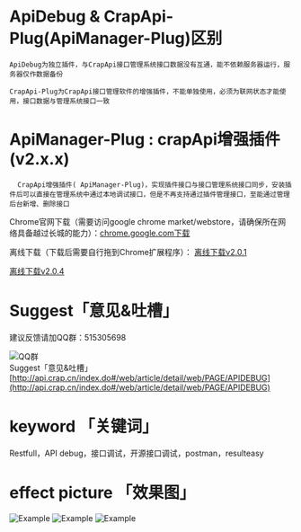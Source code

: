 # ApiDebug & CrapApi-Plug(ApiManager-Plug)区别
```
ApiDebug为独立插件，与CrapApi接口管理系统接口数据没有互通，能不依赖服务器运行，服务器仅作数据备份

CrapApi-Plug为CrapApi接口管理软件的增强插件，不能单独使用，必须为联网状态才能使用，接口数据与管理系统接口一致
```
# ApiManager-Plug : crapApi增强插件(v2.x.x)
```
  CrapApi增强插件( ApiManager-Plug)，实现插件接口与接口管理系统接口同步，安装插件后可以直接在管理系统中通过本地调试接口，但是不再支持通过插件管理接口，至能通过管理后台新增、删除接口
 ```

Chrome官网下载（需要访问google chrome market/webstore，请确保所在网络具备越过长城的能力）：[chrome.google.com下载](https://chrome.google.com/webstore/detail/crapapi-%E6%8E%A5%E5%8F%A3%E8%B0%83%E8%AF%95%E5%B7%A5%E5%85%B7/dbdonnbbnhgojidhcogkapdldcheclnn)

离线下载（下载后需要自行拖到Chrome扩展程序）：
[离线下载v2.0.1](https://gitee.com/CrapApi/CrapApi-Plug/raw/master/release/chrome/crapapi-plug-v2.0.1.crx)

[离线下载v2.0.4](https://gitee.com/CrapApi/CrapApi-Plug/raw/master/release/chrome/crapapi-plug.v2.0.4.crx)



# Suggest「意见&吐槽」
建议反馈请加QQ群：515305698

![QQ群](http://img.blog.csdn.net/20170601193654319?watermark/2/text/aHR0cDovL2Jsb2cuY3Nkbi5uZXQvdG9ycnl0YW5n/font/5a6L5L2T/fontsize/400/fill/I0JBQkFCMA==/dissolve/70/gravity/Center)<br>Suggest「意见&吐槽」
[http://api.crap.cn/index.do#/web/article/detail/web/PAGE/APIDEBUG](http://api.crap.cn/index.do#/web/article/detail/web/PAGE/APIDEBUG)

# keyword 「关键词」
Restfull，API debug，接口调试，开源接口调试，postman，resulteasy

# effect picture 「效果图」
![Example](http://img.blog.csdn.net/20170520195634607?watermark/2/text/aHR0cDovL2Jsb2cuY3Nkbi5uZXQvdG9ycnl0YW5n/font/5a6L5L2T/fontsize/400/fill/I0JBQkFCMA==/dissolve/70/gravity/Center)
![Example](http://img.blog.csdn.net/20170520195653030?watermark/2/text/aHR0cDovL2Jsb2cuY3Nkbi5uZXQvdG9ycnl0YW5n/font/5a6L5L2T/fontsize/400/fill/I0JBQkFCMA==/dissolve/70/gravity/Center)
![Example](http://img.blog.csdn.net/20170520195711810?watermark/2/text/aHR0cDovL2Jsb2cuY3Nkbi5uZXQvdG9ycnl0YW5n/font/5a6L5L2T/fontsize/400/fill/I0JBQkFCMA==/dissolve/70/gravity/Center)



